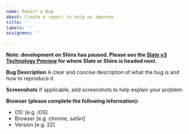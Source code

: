 ```yaml
---
name: Report a Bug
about: Create a report to help us improve
title: ''
labels: ''
assignees: ''

---
```


**Note: development on Shins has paused. Please see the [Slate v3 Technology Preview](https://github.com/slatedocs/slate/discussions/1271) for where Slate or Shins is headed next.**

**Bug Description**
A clear and concise description of what the bug is and how to reproduce it.

**Screenshots**
If applicable, add screenshots to help explain your problem.

**Browser (please complete the following information):**
 - OS: [e.g. iOS]
 - Browser [e.g. chrome, safari]
 - Version [e.g. 22]

